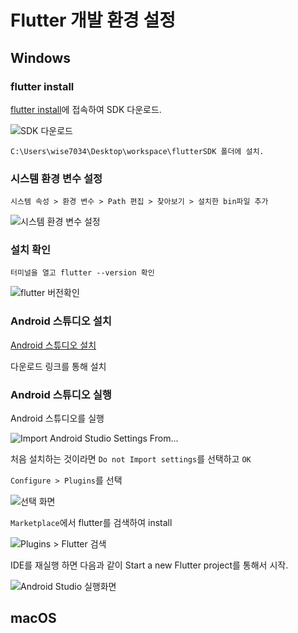 # Flutter 개발 환경 설정

## Windows

### flutter install 

[flutter install](https://flutter.dev/docs/get-started/install/windows)에 접속하여 SDK 다운로드.

![SDK 다운로드](https://github.com/kjk7034/FlutterSetup/blob/master/images/img01.png)

`C:\Users\wise7034\Desktop\workspace\flutterSDK 폴더에 설치.`

### 시스템 환경 변수 설정

`시스템 속성 > 환경 변수 > Path 편집 > 찾아보기 > 설치한 bin파일 추가`

![시스템 환경 변수 설정](https://github.com/kjk7034/FlutterSetup/blob/master/images/img02.png)

### 설치 확인

`터미널을 열고 flutter --version 확인`

![flutter 버전확인](https://github.com/kjk7034/FlutterSetup/blob/master/images/img03.png)

### Android 스튜디오 설치

[Android 스튜디오 설치](https://developer.android.com/studio/install)

다운로드 링크를 통해 설치

### Android 스튜디오 실행

Android 스튜디오를 실행

![Import Android Studio Settings From...](https://github.com/kjk7034/FlutterSetup/blob/master/images/img04.png)

처음 설치하는 것이라면 `Do not Import settings`를 선택하고 `OK`

`Configure > Plugins`를 선택

![선택 화면](https://github.com/kjk7034/FlutterSetup/blob/master/images/img05.png)

`Marketplace`에서 flutter를 검색하여 install

![Plugins > Flutter 검색](https://github.com/kjk7034/FlutterSetup/blob/master/images/img06.png)

IDE를 재실행 하면 다음과 같이 Start a new Flutter project를 통해서 시작.

![Android Studio 실행화면](https://github.com/kjk7034/FlutterSetup/blob/master/images/img07.png)

## macOS
